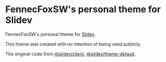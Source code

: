 # FennecFoxSW's personal theme for Slidev

FennecFoxSW's personal theme for [Slidev](https://github.com/slidevjs/slidev).

This theme was created with no intention of being used publicly.

The original code from [@slidev/client](https://github.com/slidevjs/slidev/tree/main/packages/client), [@slidev/theme-default](https://github.com/slidevjs/themes/tree/main/packages/theme-default).
